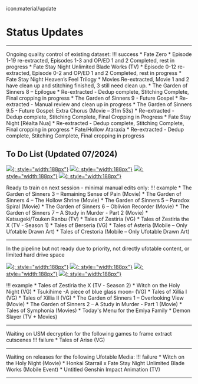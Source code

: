 icon:material/update
# Status Updates
----
Ongoing quality control of existing dataset:
!!! success
    * Fate Zero
        * Episode 1-19 re-extracted, Episodes 1-3 and OP/ED 1 and 2 Completed, rest in progress
    * Fate Stay Night Unlimited Blade Works (TV)
        * Episode 0-12 re-extracted, Episode 0-2 and OP/ED 1 and 2 Completed, rest in progress
    * Fate Stay Night Heaven’s Feel Trilogy
        * Movies Re-extracted, Movie 1 and 2 have clean up and stitching finished, 3 still need clean up.
    * The Garden of Sinners 8 – Epilogue
        * Re-extracted - Dedup complete, Stitching Complete, Final cropping in progress
    * The Garden of Sinners 9 - Future Gospel
        * Re-extracted - Manual review and clean up in progress
    * The Garden of Sinners 9.5 - Future Gospel: Extra Chorus (Movie – 31m 53s)
        * Re-extracted - Dedup complete, Stitching Complete, Final Cropping in Progress
    * Fate Stay Night [Réalta Nua]
        * Re-extracted - Dedup complete, Stitching Complete, Final cropping in progress
    * Fate/Hollow Ataraxia
        * Re-extracted - Dedup complete, Stitching Complete, Final cropping in progress



## To Do List (Updated 07/2024)

[![](./images/todolist/thumb/Layer-3-Crop.png){: style="width:188px"}](./images/todolist//full/knk6.jpg)
[![](./images/todolist/thumb/Layer-2-Crop.png){: style="width:188px"}](./images/todolist/full/tozx.jpg)
[![](./images/todolist/thumb/Layer-1-Crop.png){: style="width:188px"}](./images/todolist/full/ktrfull.jpg)
[![](./images/todolist/thumb/Layer-4-Crop.png){: style="width:188px"}](./images/todolist/full/tob.png)

Ready to train on next session - minimal manual edits only:
!!! example
    *   The Garden of Sinners 3 – Remaining Sense of Pain (Movie)
    *   The Garden of Sinners 4 – The Hollow Shrine (Movie)
    *   The Garden of Sinners 5 – Paradox Spiral (Movie)
    *   The Garden of Sinners 6 – Oblivion Recorder (Movie)
    *   The Garden of Sinners 7 – A Study in Murder - Part 2 (Movie)
    *   Katsugeki/Touken Ranbu (TV)
    *   Tales of Zestiria (VG)
    *   Tales of Zestiria the X  (TV - Season 1)
    *   Tales of Berseria (VG)
    *   Tales of Asteria (Mobile – Only Ufotable Drawn Art)
    *   Tales of Crestoria (Mobile – Only Ufotable Drawn Art)

----

In the pipeline but not ready due to priority, not directly ufotable content, or limited hard drive space

[![](./images/todolist/thumb/Layer-5-Crop.png){: style="width:188px"}](./images/todolist//full/tsukire.jpg)
[![](./images/todolist/thumb/Layer-6-Crop.png){: style="width:188px"}](./images/todolist/full/mahoyofull.png)
[![](./images/todolist/thumb/Layer-7-Crop.png){: style="width:188px"}](./images/todolist/full/tos.jpg)
[![](./images/todolist/thumb/Layer-8-Crop.png){: style="width:188px"}](./images/todolist/full/kny.png)

!!! example
    *   Tales of Zestiria the X (TV - Season 2)
    *   Witch on the Holy Night (VG)
    *   Tsukihime -A piece of blue glass moon- (VG)
    *   Tales of Xillia I (VG)
    *   Tales of Xillia II (VG)
    *   The Garden of Sinners 1 – Overlooking View (Movie)
    *   The Garden of Sinners 2 – A Study in Murder - Part 1 (Movie)
    *   Tales of Symphonia (Movies)
    *   Today's Menu for the Emiya Family
    *   Demon Slayer (TV + Movies)


----
Waiting on USM decryption for the following games to frame extract cutscenes
!!! failure
    *   Tales of Arise (VG)

----
Waiting on releases for the following Ufotable Media:
!!! failure
    *   Witch on the Holy Night (Movie)
    *   Honkai Starrail x Fate Stay Night Unlimited Blade Works (Mobile Event)
    *   Untitled Genshin Impact Animation (TV)

----